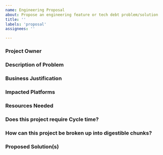 ```yaml
---
name: Engineering Proposal
about: Propose an engineering feature or tech debt problem/solution
title: ''
labels: 'proposal'
assignees: ''

---
```


<!--
To decide whether a project needs to follow this process, ask the following questions. If the answer is yes to one of these, it probably needs to use the process. 

1. Will this project impact another platform?
2. Will this project require cycle time?

Smaller, isolated projects that can be completed amidst other tasks or during our cooldown time do not need to follow this process. If there’s an internal refactor you wanna do that might take a couple days, but you’re confident won’t derail the cycle, just go for it.
-->

<!--
The owner should usually be the one feeling the pain. This will usually be the same as the person that’s going to implement the solution. But there are cases where they may differ. For example, if there is something in the iOS app causing tons of traffic to the backend, the backend team is the one feeling that pain, but the iOS team is the one that will need to address it. So the owner might be TJ, but the implementer will be the iOS team. If you're filing this ticket, you're probably the owner.
-->
### Project Owner

<!--
All documentation should be in (or referenced from) a GitHub issue. The issue should live in the repo of the platform where the work is being done.
-->
### Description of Problem

<!--
Tie the project directly to company goals for a higher likelihood of prioritization.
-->
### Business Justification

<!--
Backend, Web, Desktop, iOS, Android, Canvas, Blackboard
-->
### Impacted Platforms

<!--
Time, personnel, budget
-->
### Resources Needed

<!--
If this project requires cycle time, how much?
-->
### Does this project require Cycle time?

<!--
Large projects without incremental steps are unlikely to be approved.
-->
### How can this project be broken up into digestible chunks?

### Proposed Solution(s)

